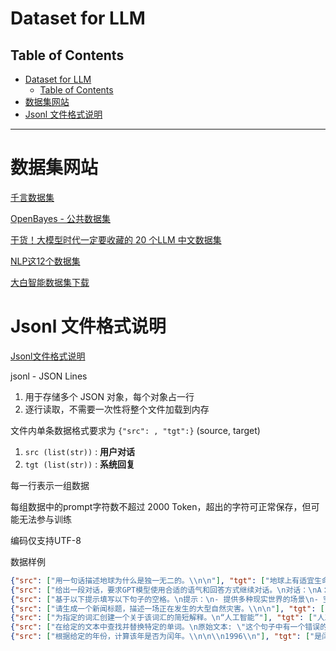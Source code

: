 # Dataset for LLM

## Table of Contents

- [Dataset for LLM](#dataset-for-llm)
  - [Table of Contents](#table-of-contents)
- [数据集网站](#数据集网站)
- [Jsonl 文件格式说明](#jsonl-文件格式说明)

---

# 数据集网站

[千言数据集](https://www.luge.ai/#/)

[OpenBayes - 公共数据集](https://openbayes.com/console/public/datasets)

[干货！大模型时代一定要收藏的 20 个LLM 中文数据集](https://blog.csdn.net/OpenBayes/article/details/135859340)

[NLP这12个数据集](https://zhuanlan.zhihu.com/p/397145115)

[大白智能数据集下载](https://www.jiangdabai.com/downloads)

# Jsonl 文件格式说明

[Jsonl文件格式说明](https://ai.baidu.com/ai-doc/AISTUDIO/ulkgh22mt)

jsonl - JSON Lines
1. 用于存储多个 JSON 对象，每个对象占一行
2. 逐行读取，不需要一次性将整个文件加载到内存

文件内单条数据格式要求为 `{"src": , "tgt":}` (source, target)
1. `src (list(str))` : **用户对话**
2. `tgt (list(str))` : **系统回复**

每一行表示一组数据

每组数据中的prompt字符数不超过 2000 Token，超出的字符可正常保存，但可能无法参与训练

编码仅支持UTF-8

数据样例

```json
{"src": ["用一句话描述地球为什么是独一无二的。\\n\n"], "tgt": ["地球上有适宜生命存在的条件和多样化的生命形式。"]}
{"src": ["给出一段对话，要求GPT模型使用合适的语气和回答方式继续对话。\n对话：\nA：你今天看起来很高兴，发生了什么好事？\nB：是的，我刚刚得到一份来自梅西银行的工作通知书。\nA：哇，恭喜你！你打算什么时候开始工作？\nB：下个月开始，所以我现在正为这份工作做准备。"], "tgt": ["A: 这太好了！你的新工作听起来很令人兴奋。你对接下来的日子有什么期望吗？\nB: 是啊，我非常期待能在梅西银行工作。我希望我能够尽快适应新环境，并展示出我的所有技能和才能。"]}
{"src": ["基于以下提示填写以下句子的空格。\n提示：\n- 提供多种现实世界的场景\n- 空格应填写一个形容词或一个形容词短语\n句子:\n______出去享受户外活动，包括在公园里散步，穿过树林或在海岸边散步。"], "tgt": ["多种形容词可填，以下是其中一些例子：\n- 愉快的\n- 惬意的\n- 轻松的\n- 安静的\n- 美妙的"]}
{"src": ["请生成一个新闻标题，描述一场正在发生的大型自然灾害。\\n\n"], "tgt": ["\"强烈飓风肆虐，数百万人疏散！\""]}
{"src": ["为指定的词汇创建一个关于该词汇的简短解释。\n“人工智能”"], "tgt": ["人工智能是一种科技，通过使用计算机程序和算法实现类似于人类智能的能力，例如学习、推理和自动化决策等。它可以应用于各种领域，例如医疗保健、金融和交通等，以提高效率和准确性。"]}
{"src": ["在给定的文本中查找并替换特定的单词。\n原始文本: \"这个句子中有一个错误的单词\"\n要替换的单词: \"错误\""], "tgt": ["替换后的文本: \"这个句子中有一个修改的单词\""]}
{"src": ["根据给定的年份，计算该年是否为闰年。\\n\n\\n1996\\n"], "tgt": ["是闰年。"]}
```







